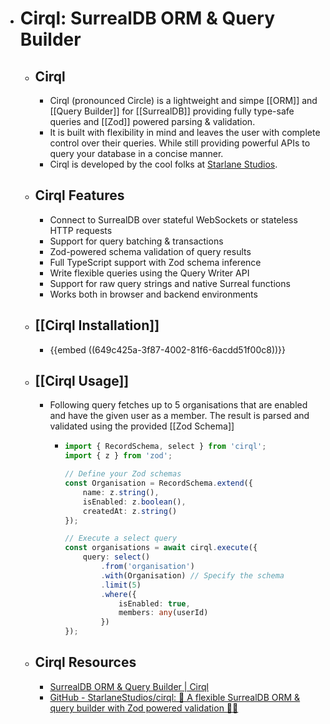 - # Cirql: SurrealDB ORM & Query Builder
	- ## Cirql
		- Cirql (pronounced Circle) is a lightweight and simpe [[ORM]] and [[Query Builder]] for [[SurrealDB]] providing fully type-safe queries and [[Zod]] powered parsing & validation.
		- It is built with flexibility in mind and leaves the user with complete control over their queries. While still providing powerful APIs to query your database in a concise manner.
		- Cirql is developed by the cool folks at [Starlane Studios](https://starlane.studio/).
	- ## Cirql Features
		- Connect to SurrealDB over stateful WebSockets or stateless HTTP requests
		- Support for query batching & transactions
		- Zod-powered schema validation of query results
		- Full TypeScript support with Zod schema inference
		- Write flexible queries using the Query Writer API
		- Support for raw query strings and native Surreal functions
		- Works both in browser and backend environments
	- ## [[Cirql Installation]]
		- {{embed ((649c425a-3f87-4002-81f6-6acdd51f00c8))}}
	- ## [[Cirql Usage]]
		- Following query fetches up to 5 organisations that are enabled and have the given user as a member. The result is parsed and validated using the provided [[Zod Schema]]
			- ```typescript
			  import { RecordSchema, select } from 'cirql';
			  import { z } from 'zod';
			  
			  // Define your Zod schemas
			  const Organisation = RecordSchema.extend({
			      name: z.string(),
			      isEnabled: z.boolean(),
			      createdAt: z.string()
			  });
			  
			  // Execute a select query
			  const organisations = await cirql.execute({
			      query: select()
			          .from('organisation')
			          .with(Organisation) // Specify the schema
			          .limit(5)
			          .where({
			              isEnabled: true,
			              members: any(userId)
			          })
			  });
			  ```
	- ## Cirql Resources
		- [SurrealDB ORM & Query Builder | Cirql](https://cirql.starlane.studio/)
		- [GitHub - StarlaneStudios/cirql: 🔧 A flexible SurrealDB ORM & query builder with Zod powered validation 🏋️‍♂️](https://github.com/StarlaneStudios/cirql)